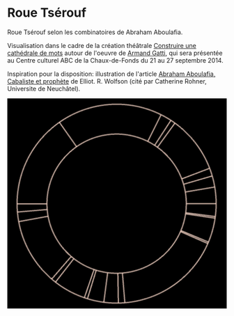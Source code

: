 Roue Tsérouf
============

Roue Tsérouf selon les combinatoires de Abraham Aboulafia.

Visualisation dans le cadre de la création théâtrale [Construire une cathédrale de mots](https://www.facebook.com/events/627615767314919/) autour de l'oeuvre de [Armand Gatti](http://www.armand-gatti.org), qui sera présentée au Centre culturel ABC de la Chaux-de-Fonds du 21 au 27 septembre 2014.

Inspiration pour la disposition: illustration de l'article [Abraham Aboulafia, Cabaliste et prophète](http://www.lyber-eclat.net/lyber/wolson/wolfson.html) de Elliot. R. Wolfson (cité par Catherine Rohner, Universite de Neuchâtel).

![Roue Tsérouf · Commit fbddc9b5db](https://raw.githubusercontent.com/olange/roue-tserouf/master/roue_tserouf/roue-tserouf-commit-fbddc9b5db.png "Roue Tsérouf · Commit fbddc9b5db")
